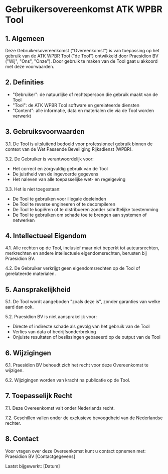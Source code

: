 # Gebruikersovereenkomst ATK WPBR Tool

## 1. Algemeen

Deze Gebruikersovereenkomst ("Overeenkomst") is van toepassing op het gebruik van de ATK WPBR Tool ("de Tool") ontwikkeld door Praesidion BV ("Wij", "Ons", "Onze"). Door gebruik te maken van de Tool gaat u akkoord met deze voorwaarden.

## 2. Definities

- "Gebruiker": de natuurlijke of rechtspersoon die gebruik maakt van de Tool
- "Tool": de ATK WPBR Tool software en gerelateerde diensten
- "Content": alle informatie, data en materialen die via de Tool worden verwerkt

## 3. Gebruiksvoorwaarden

3.1. De Tool is uitsluitend bedoeld voor professioneel gebruik binnen de context van de Wet Passende Beveiliging Rijksdienst (WPBR).

3.2. De Gebruiker is verantwoordelijk voor:
   - Het correct en zorgvuldig gebruik van de Tool
   - De juistheid van de ingevoerde gegevens
   - Het naleven van alle toepasselijke wet- en regelgeving

3.3. Het is niet toegestaan:
   - De Tool te gebruiken voor illegale doeleinden
   - De Tool te reverse engineeren of te decompileren
   - De Tool te kopiëren of te distribueren zonder schriftelijke toestemming
   - De Tool te gebruiken om schade toe te brengen aan systemen of netwerken

## 4. Intellectueel Eigendom

4.1. Alle rechten op de Tool, inclusief maar niet beperkt tot auteursrechten, merkrechten en andere intellectuele eigendomsrechten, berusten bij Praesidion BV.

4.2. De Gebruiker verkrijgt geen eigendomsrechten op de Tool of gerelateerde materialen.

## 5. Aansprakelijkheid

5.1. De Tool wordt aangeboden "zoals deze is", zonder garanties van welke aard dan ook.

5.2. Praesidion BV is niet aansprakelijk voor:
   - Directe of indirecte schade als gevolg van het gebruik van de Tool
   - Verlies van data of bedrijfsonderbreking
   - Onjuiste resultaten of beslissingen gebaseerd op de output van de Tool

## 6. Wijzigingen

6.1. Praesidion BV behoudt zich het recht voor deze Overeenkomst te wijzigen.

6.2. Wijzigingen worden van kracht na publicatie op de Tool.

## 7. Toepasselijk Recht

7.1. Deze Overeenkomst valt onder Nederlands recht.

7.2. Geschillen vallen onder de exclusieve bevoegdheid van de Nederlandse rechter.

## 8. Contact

Voor vragen over deze Overeenkomst kunt u contact opnemen met:
Praesidion BV
[Contactgegevens]

Laatst bijgewerkt: [Datum] 
